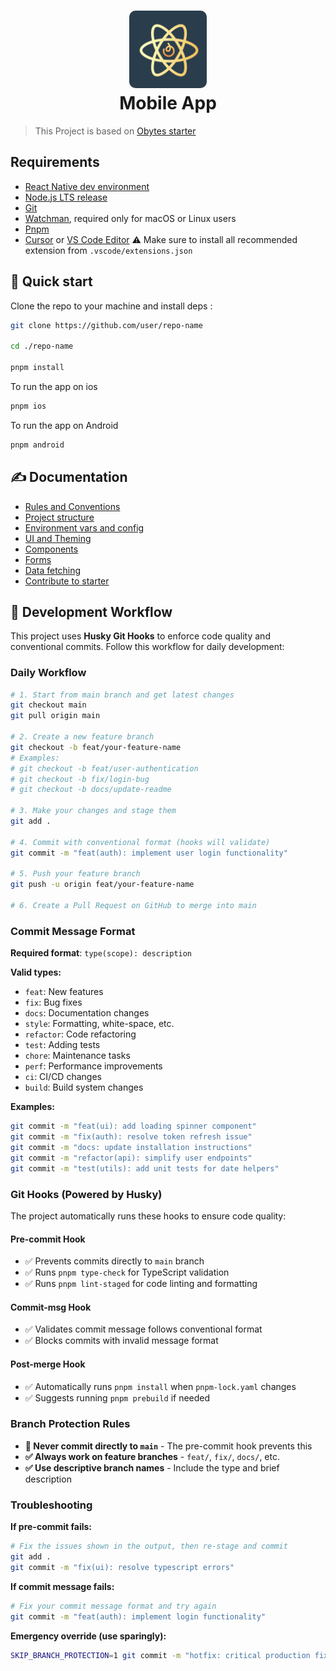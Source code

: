 <h1 align="center">
  <img alt="logo" src="./assets/icon.png" width="124px" style="border-radius:10px"/><br/>
Mobile App </h1>

> This Project is based on [Obytes starter](https://starter.obytes.com)

## Requirements

- [React Native dev environment ](https://reactnative.dev/docs/environment-setup)
- [Node.js LTS release](https://nodejs.org/en/)
- [Git](https://git-scm.com/)
- [Watchman](https://facebook.github.io/watchman/docs/install#buildinstall), required only for macOS or Linux users
- [Pnpm](https://pnpm.io/installation)
- [Cursor](https://www.cursor.com/) or [VS Code Editor](https://code.visualstudio.com/download) ⚠️ Make sure to install all recommended extension from `.vscode/extensions.json`

## 👋 Quick start

Clone the repo to your machine and install deps :

```sh
git clone https://github.com/user/repo-name

cd ./repo-name

pnpm install
```

To run the app on ios

```sh
pnpm ios
```

To run the app on Android

```sh
pnpm android
```

## ✍️ Documentation

- [Rules and Conventions](https://starter.obytes.com/getting-started/rules-and-conventions/)
- [Project structure](https://starter.obytes.com/getting-started/project-structure)
- [Environment vars and config](https://starter.obytes.com/getting-started/environment-vars-config)
- [UI and Theming](https://starter.obytes.com/ui-and-theme/ui-theming)
- [Components](https://starter.obytes.com/ui-and-theme/components)
- [Forms](https://starter.obytes.com/ui-and-theme/Forms)
- [Data fetching](https://starter.obytes.com/guides/data-fetching)
- [Contribute to starter](https://starter.obytes.com/how-to-contribute/)

## 🔄 Development Workflow

This project uses **Husky Git Hooks** to enforce code quality and conventional commits. Follow this workflow for daily development:

### Daily Workflow

```bash
# 1. Start from main branch and get latest changes
git checkout main
git pull origin main

# 2. Create a new feature branch
git checkout -b feat/your-feature-name
# Examples:
# git checkout -b feat/user-authentication
# git checkout -b fix/login-bug
# git checkout -b docs/update-readme

# 3. Make your changes and stage them
git add .

# 4. Commit with conventional format (hooks will validate)
git commit -m "feat(auth): implement user login functionality"

# 5. Push your feature branch
git push -u origin feat/your-feature-name

# 6. Create a Pull Request on GitHub to merge into main
```

### Commit Message Format

**Required format**: `type(scope): description`

**Valid types:**

- `feat`: New features
- `fix`: Bug fixes
- `docs`: Documentation changes
- `style`: Formatting, white-space, etc.
- `refactor`: Code refactoring
- `test`: Adding tests
- `chore`: Maintenance tasks
- `perf`: Performance improvements
- `ci`: CI/CD changes
- `build`: Build system changes

**Examples:**

```bash
git commit -m "feat(ui): add loading spinner component"
git commit -m "fix(auth): resolve token refresh issue"
git commit -m "docs: update installation instructions"
git commit -m "refactor(api): simplify user endpoints"
git commit -m "test(utils): add unit tests for date helpers"
```

### Git Hooks (Powered by Husky)

The project automatically runs these hooks to ensure code quality:

#### Pre-commit Hook

- ✅ Prevents commits directly to `main` branch
- ✅ Runs `pnpm type-check` for TypeScript validation
- ✅ Runs `pnpm lint-staged` for code linting and formatting

#### Commit-msg Hook

- ✅ Validates commit message follows conventional format
- ✅ Blocks commits with invalid message format

#### Post-merge Hook

- ✅ Automatically runs `pnpm install` when `pnpm-lock.yaml` changes
- ✅ Suggests running `pnpm prebuild` if needed

### Branch Protection Rules

- **🚫 Never commit directly to `main`** - The pre-commit hook prevents this
- **✅ Always work on feature branches** - `feat/`, `fix/`, `docs/`, etc.
- **✅ Use descriptive branch names** - Include the type and brief description

### Troubleshooting

**If pre-commit fails:**

```bash
# Fix the issues shown in the output, then re-stage and commit
git add .
git commit -m "fix(ui): resolve typescript errors"
```

**If commit message fails:**

```bash
# Fix your commit message format and try again
git commit -m "feat(auth): implement login functionality"
```

**Emergency override (use sparingly):**

```bash
SKIP_BRANCH_PROTECTION=1 git commit -m "hotfix: critical production fix"
```

